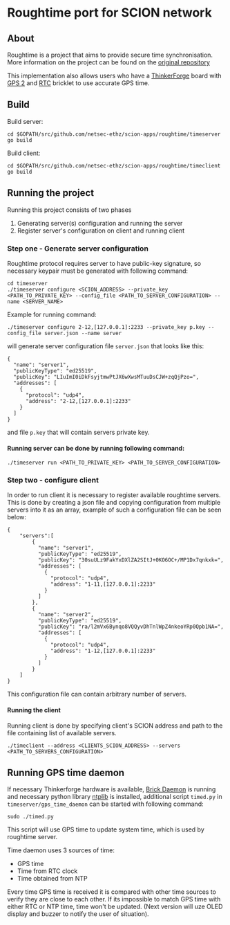 # Roughtime port for SCION network

## About

Roughtime is a project that aims to provide secure time synchronisation. More information on the project can be found on the [original repository](https://roughtime.googlesource.com/roughtime)

This implementation also allows users who have a [ThinkerForge](https://www.tinkerforge.com/en/) board with [GPS 2](https://www.tinkerforge.com/de/blog/gps-bricklet-20-is-now-available/) and [RTC](https://www.tinkerforge.com/en/shop/real-time-clock-bricklet.html) bricklet to use accurate GPS time.

## Build

Build server:

```
cd $GOPATH/src/github.com/netsec-ethz/scion-apps/roughtime/timeserver
go build
```

Build client:

```
cd $GOPATH/src/github.com/netsec-ethz/scion-apps/roughtime/timeclient
go build
```

## Running the project

Running this project consists of two phases

1. Generating server(s) configuration and running the server
2. Register server's configuration on client and running client

### Step one - Generate server configuration

Roughtime protocol requires server to have public-key signature, so necessary keypair must be generated with following command:

```
cd timeserver
./timeserver configure <SCION_ADDRESS> --private_key <PATH_TO_PRIVATE_KEY> --config_file <PATH_TO_SERVER_CONFIGURATION> --name <SERVER_NAME>
```

Example for running command:

```
./timeserver configure 2-12,[127.0.0.1]:2233 --private_key p.key --config_file server.json --name server
```

will generate server configuration file `server.json` that looks like this:

```
{
  "name": "server1",
  "publicKeyType": "ed25519",
  "publicKey": "LIuImI0iDkFsyjtmwPtJX6wXwsMTuuDsCJW+zqQjPzo=",
  "addresses": [
    {
      "protocol": "udp4",
      "address": "2-12,[127.0.0.1]:2233"
    }
  ]
}
```

and file `p.key` that will contain servers private key.

#### Running server can be done by running following command:

```
./timeserver run <PATH_TO_PRIVATE_KEY> <PATH_TO_SERVER_CONFIGURATION>
```



### Step two - configure client

In order to run client it is necessary to register available roughtime servers. This is done by creating a json file and copying configuration from multiple servers into it as an array, example of such a configuration file can be seen below:

```
{
    "servers":[
        {
          "name": "server1",
          "publicKeyType": "ed25519",
          "publicKey": "30suULz9FakYxDXlZA2SItJ+0KO6OC+/MP1Dx7qnkxk=",
          "addresses": [
            {
              "protocol": "udp4",
              "address": "1-11,[127.0.0.1]:2233"
            }
          ]
        },
        {
          "name": "server2",
          "publicKeyType": "ed25519",
          "publicKey": "ra/l2mVx6Bynqo8VQQyvDhTnlWpZ4nkeoYRp0Qpb1NA=",
          "addresses": [
            {
              "protocol": "udp4",
              "address": "1-12,[127.0.0.1]:2233"
            }
          ]
        }
    ]
}
```

This configuration file can contain arbitrary number of servers.

#### Running the client

Running client is done by specifying client's SCION address and path to the file containing list of available servers.

```
./timeclient --address <CLIENTS_SCION_ADDRESS> --servers <PATH_TO_SERVERS_CONFIGURATION>
```

## Running GPS time daemon

If necessary Thinkerforge hardware is available, [Brick Daemon](https://www.tinkerforge.com/en/doc/Software/Brickd.html) is running and necessary python library [ntplib](https://pypi.python.org/pypi/ntplib/) is installed, additional script `timed.py` in `timeserver/gps_time_daemon` can be started with following command:

```
sudo ./timed.py
```

This script will use GPS time to update system time, which is used by roughtime server. 

Time daemon uses 3 sources of time:

- GPS time
- Time from RTC clock
- Time obtained from NTP

Every time GPS time is received it is compared with other time sources to verify they are close to each other. If its impossible to match GPS time with either RTC or NTP time, time won't be updated. (Next version will uze OLED display and buzzer to notify the user of situation).
